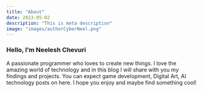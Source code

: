 ```yaml
---
title: "About"
date: 2023-05-02
description: "This is meta description"
image: "images/authorCyberNeel.png"
---
```


### Hello, I’m **Neelesh Chevuri**

A passionate programmer who loves to create new things. I love the amazing world of technology and
in this blog I will share with you my findings and projects. You can expect game development,
Digital Art, AI technology posts on here. I hope you enjoy and maybe find something cool!
